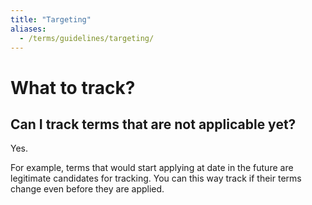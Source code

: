 ```yaml
---
title: "Targeting"
aliases:
  - /terms/guidelines/targeting/
---
```


# What to track?

## Can I track terms that are not applicable yet?

Yes.

For example, terms that would start applying at date in the future are legitimate candidates for tracking. You can this way track if their terms change even before they are applied.
